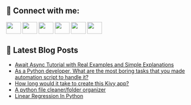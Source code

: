 ## 🔎 Connect with me:
[<img height="32" width="40" src="https://cdn.jsdelivr.net/npm/simple-icons@v5/icons/telegram.svg" />](https://t.me/bullbesh)
[<img height="32" width="40" src="https://cdn.jsdelivr.net/npm/simple-icons@v5/icons/vk.svg" />](https://vk.com/bullbesh)
[<img height="32" width="40" src="https://cdn.jsdelivr.net/npm/simple-icons@v5/icons/twitter.svg" />](https://twitter.com/bullbesh1)
[<img height="32" width="40" src="https://cdn.jsdelivr.net/npm/simple-icons@v5/icons/instagram.svg" />](https://www.instagram.com/bullbesh)
[<img height="32" width="40" src="https://cdn.jsdelivr.net/npm/simple-icons@v5/icons/reddit.svg" />](https://www.reddit.com/user/bullbesh)
[<img height="32" width="40" src="https://cdn.jsdelivr.net/npm/simple-icons@v5/icons/youtube.svg" />](https://www.youtube.com/channel/UCtfjRs6uzgq5mfm8S06WTcg)

## 📕 Latest Blog Posts
<!-- BLOG-POST-LIST:START -->
- [Await Async Tutorial with Real Examples and Simple Explanations](https://www.reddit.com/r/Python/comments/v1cg4q/await_async_tutorial_with_real_examples_and/)
- [As a Python developer, What are the most boring tasks that you made automation script to handle it?](https://www.reddit.com/r/Python/comments/v1arf2/as_a_python_developer_what_are_the_most_boring/)
- [How long would it take to create this Kivy app?](https://www.reddit.com/r/Python/comments/v1amet/how_long_would_it_take_to_create_this_kivy_app/)
- [A python file cleaner/folder organizer](https://www.reddit.com/r/Python/comments/v1agg0/a_python_file_cleanerfolder_organizer/)
- [Linear Regression In Python](https://www.reddit.com/r/Python/comments/v197au/linear_regression_in_python/)
<!-- BLOG-POST-LIST:END -->
